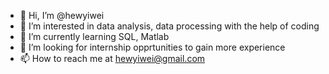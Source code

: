 - 👋 Hi, I’m @hewyiwei
- 👀 I’m interested in data analysis, data processing with the help of coding
- 🌱 I’m currently learning SQL, Matlab
- 💞️ I’m looking for internship opprtunities to gain more experience
- 📫 How to reach me at hewyiwei@gmail.com

<!---
hewyiwei/hewyiwei is a ✨ special ✨ repository because its `README.md` (this file) appears on your GitHub profile.
You can click the Preview link to take a look at your changes.
--->
